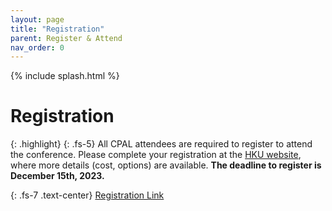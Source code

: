 ```yaml
---
layout: page
title: "Registration"
parent: Register & Attend
nav_order: 0
---
```


{% include splash.html %}

# Registration

{: .highlight}
{: .fs-5}
All CPAL attendees are required to register to attend the conference. 
Please complete your registration at the [HKU website](https://datascience.hku.hk/cpal-registration), where more details (cost, options) are available. **The deadline to register is December 15th, 2023.**

{: .fs-7 .text-center}
[Registration Link](https://datascience.hku.hk/cpal-registration)

